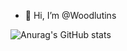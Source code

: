- 👋 Hi, I’m @Woodlutins

![Anurag's GitHub stats](https://github-readme-stats.vercel.app/api?username=Woodlutins&show_icons=true&theme=radical)

